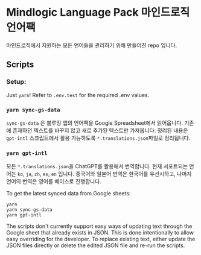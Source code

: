 # Mindlogic Language Pack 마인드로직 언어팩

마인드로직에서 지원하는 모든 언어들을 관리하기 위해 만들어진 repo 입니다.

## Scripts

### Setup:

Just `yarn`! Refer to `.env.test` for the required .env values.

### `yarn sync-gs-data`

`sync-gs-data` 은 블루밍 앱의 언어팩을 Google Spreadsheet에서 읽어옵니다. 기존에 존재하던 텍스트를 바꾸지 않고 새로 추가된 텍스트만 가져옵니다. 정리된 내용은 `gpt-intl` 스크립트에서 활용 가능하도록 `*.translations.json`파일로 정리됩니다.

### `yarn gpt-intl`

모든 `*.translations.json`을 ChatGPT를 활용해서 번역합니다. 현재 서포트되는 언어는 `ko`, `ja`, `zh`, `es`, `en` 입니다. 중국어와 일본어 번역은 한국어를 우선시하고, 나머지 언어의 번역은 영어를 베이스로 진행합니다.

To get the latest synced data from Google sheets:

```
yarn
yarn sync-gs-data
yarn gpt-intl
```

The scripts don't currently support easy ways of updating text through the Google sheet that already exists in JSON. This is done intentionally to allow easy overriding for the developer. To replace existing text, either update the JSON files directly or delete the edited JSON file and re-run the scripts.

